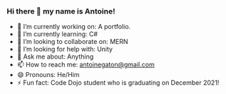 ### Hi there 👋 my name is Antoine! ###

- 🔭 I’m currently working on: A portfolio.
- 🌱 I’m currently learning: C#
- 👯 I’m looking to collaborate on: MERN
- 🤔 I’m looking for help with: Unity
- 💬 Ask me about: Anything
- 📫 How to reach me: antoinegaton@gmail.com
- 😄 Pronouns: He/Him
- ⚡ Fun fact: Code Dojo student who is graduating on December 2021!
